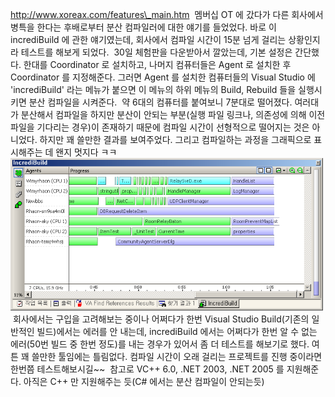 http://www.xoreax.com/features\_main.htm
 멤버십 OT 에 갔다가 다른 회사에서 병특을 한다는 후배로부터 분산 컴파일러에 대한 얘기를 들었었다. 바로 이 incrediBuild 에 관한 얘기였는데, 회사에서 컴파일 시간이 15분 넘게 걸리는 상황인지라 테스트를 해보게 되었다.
 30일 체험판을 다운받아서 깔았는데, 기본 설정은 간단했다. 한대를 Coordinator 로 설치하고, 나머지 컴퓨터들은 Agent 로 설치한 후 Coordinator 를 지정해준다. 그러면 Agent 를 설치한 컴퓨터들의 Visual Studio 에 'incrediBuild' 라는 메뉴가 붙으면 이 메뉴의 하위 메뉴의 Build, Rebuild 들을 실행시키면 분산 컴파일을 시켜준다.
 약 6대의 컴퓨터를 붙여보니 7분대로 떨어졌다. 여러대가 분산해서 컴파일을 하지만 분산이 안되는 부분(실행 파일 링크나, 의존성에 의해 이전 파일을 기다리는 경우)이 존재하기 때문에 컴파일 시간이 선형적으로 떨어지는 것은 아니었다. 하지만 꽤 쓸만한 결과를 보여주었다. 그리고 컴파일하는 과정을 그래픽으로 표시해주는 데 왠지 멋지다 ㅋㅋ
<img src="incrediBuild.png" width="500" height="244" />
 회사에서는 구입을 고려해보는 중이나 어쩌다가 한번 Visual Studio Build(기존의 일반적인 빌드)에서는 에러를 안 내는데, incrediBuild 에서는 어쩌다가 한번 알 수 없는 에러(50번 빌드 중 한번 정도)를 내는 경우가 있어서 좀 더 테스트를 해보기로 했다. 여튼 꽤 쓸만한 툴임에는 틀림없다. 컴파일 시간이 오래 걸리는 프로젝트를 진행 중이라면 한번쯤 테스트해보시길~~
 참고로 VC++ 6.0, .NET 2003, .NET 2005 를 지원해준다. 아직은 C++ 만 지원해주는 듯(C\# 에서는 분산 컴파일이 안되는듯)

